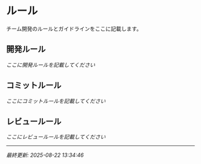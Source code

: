 # ルール

チーム開発のルールとガイドラインをここに記載します。

## 開発ルール

*ここに開発ルールを記載してください*

## コミットルール

*ここにコミットルールを記載してください*

## レビュールール

*ここにレビュールールを記載してください*

---

*最終更新: 2025-08-22 13:34:46*

